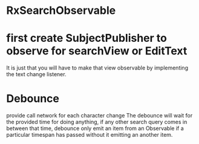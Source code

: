 # RxSearchObservable

# first create SubjectPublisher to observe for searchView or EditText 
It is just that you will have to make that view observable by implementing the text change listener.

# Debounce 
provide call network for each character change The debounce will wait for the provided time for doing anything, if any other search query comes in between that time,
debounce only emit an item from an Observable if a particular timespan has passed without it emitting an another item.

